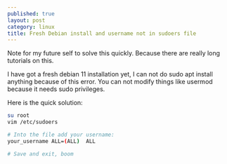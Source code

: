 ```yaml
---
published: true
layout: post
category: linux
title: Fresh Debian install and username not in sudoers file
---
```

Note for my future self to solve this quickly. Because there are really long tutorials on this.

I have got a fresh debian 11 installation yet, I can not do sudo apt install anything because of this error. You can not modify things like usermod because it needs sudo privileges.

Here is the quick solution:

```bash
su root 
vim /etc/sudoers

# Into the file add your username:
your_username ALL=(ALL)  ALL

# Save and exit, boom
```
